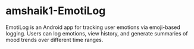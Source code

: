 # amshaik1-EmotiLog
EmotiLog is an Android app for tracking user emotions via emoji-based logging. Users can log emotions, view history, and generate summaries of mood trends over different time ranges.
